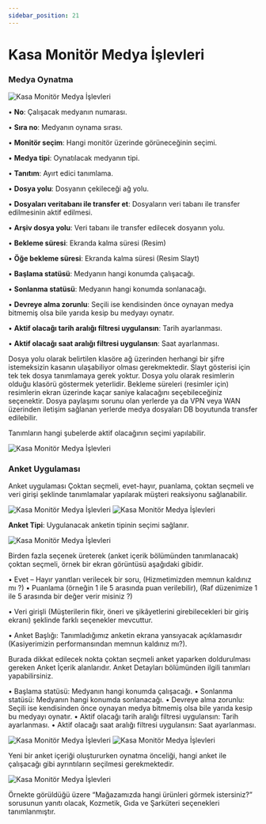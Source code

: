 ```yaml
---
sidebar_position: 21
---
```


# Kasa Monitör Medya İşlevleri

###	Medya Oynatma

![Kasa Monitör Medya İşlevleri](/img/moduller/kasa-monitor-medya-islevleri-1.png)

•	**No**: Çalışacak medyanın numarası.

•	**Sıra no**:  Medyanın oynama sırası.

•	**Monitör seçim**:  Hangi monitör üzerinde görüneceğinin seçimi.

•	**Medya tipi**: Oynatılacak medyanın tipi.

•	**Tanıtım**: Ayırt edici tanımlama.

•	**Dosya yolu**: Dosyanın çekileceği ağ yolu.

•	**Dosyaları veritabanı ile transfer et**: Dosyaların veri tabanı ile transfer edilmesinin aktif edilmesi.

•	**Arşiv dosya yolu**: Veri tabanı ile transfer edilecek dosyanın yolu.

•	**Bekleme süresi**: Ekranda kalma süresi (Resim)

•	**Öğe bekleme süresi**:  Ekranda kalma süresi (Resim Slayt)

•	**Başlama statüsü**:  Medyanın hangi konumda çalışacağı.

•	**Sonlanma statüsü**:  Medyanın hangi konumda sonlanacağı.

•	**Devreye alma zorunlu**:  Seçili ise kendisinden önce oynayan medya bitmemiş olsa bile yarıda kesip bu medyayı oynatır.

•	**Aktif olacağı tarih aralığı filtresi uygulansın**:  Tarih ayarlanması.

•	**Aktif olacağı saat aralığı filtresi uygulansın**:  Saat ayarlanması.

Dosya yolu olarak belirtilen klasöre ağ üzerinden herhangi bir şifre istemeksizin kasanın ulaşabiliyor olması gerekmektedir. Slayt gösterisi için tek tek dosya tanımlamaya gerek yoktur. Dosya yolu olarak resimlerin olduğu klasörü göstermek yeterlidir. Bekleme süreleri (resimler için) resimlerin ekran üzerinde kaçar saniye kalacağını seçebileceğiniz seçenektir. Dosya paylaşımı sorunu olan yerlerde ya da VPN veya WAN üzerinden iletişim sağlanan yerlerde medya dosyaları DB boyutunda transfer edilebilir.

Tanımların hangi şubelerde aktif olacağının seçimi yapılabilir.

![Kasa Monitör Medya İşlevleri](/img/moduller/kasa-monitor-medya-islevleri-2.png)


###	Anket Uygulaması

Anket uygulaması Çoktan seçmeli, evet-hayır, puanlama, çoktan seçmeli ve veri girişi şeklinde tanımlamalar yapılarak müşteri reaksiyonu sağlanabilir. 

![Kasa Monitör Medya İşlevleri](/img/moduller/kasa-monitor-medya-islevleri-3.png)
![Kasa Monitör Medya İşlevleri](/img/moduller/kasa-monitor-medya-islevleri-4.png)

**Anket Tipi**: Uygulanacak anketin tipinin seçimi sağlanır.

![Kasa Monitör Medya İşlevleri](/img/moduller/kasa-monitor-medya-islevleri-5.png)


Birden fazla seçenek üreterek (anket içerik bölümünden tanımlanacak) çoktan seçmeli, örnek bir ekran görüntüsü aşağıdaki gibidir.

•	Evet – Hayır yanıtları verilecek bir soru, (Hizmetimizden memnun kaldınız mı ?)
•	Puanlama (örneğin 1 ile 5 arasında puan verilebilir), (Raf düzenimize 1 ile 5 arasında bir değer verir misiniz ?)

•	Veri girişli (Müşterilerin fikir, öneri ve şikâyetlerini girebilecekleri bir giriş ekranı) şeklinde farklı seçenekler mevcuttur.

•	Anket Başlığı: Tanımladığımız anketin ekrana yansıyacak açıklamasıdır (Kasiyerimizin performansından memnun kaldınız mı?).

Burada dikkat edilecek nokta çoktan seçmeli anket yaparken doldurulması gereken Anket İçerik alanlarıdır. Anket Detayları bölümünden ilgili tanımları yapabilirsiniz.

•	Başlama statüsü:  Medyanın hangi konumda çalışacağı.
•	Sonlanma statüsü:  Medyanın hangi konumda sonlanacağı.
•	Devreye alma zorunlu:  Seçili ise kendisinden önce oynayan medya bitmemiş olsa bile yarıda kesip bu medyayı oynatır.
•	Aktif olacağı tarih aralığı filtresi uygulansın:  Tarih ayarlanması.
•	Aktif olacağı saat aralığı filtresi uygulansın:  Saat ayarlanması.


![Kasa Monitör Medya İşlevleri](/img/moduller/kasa-monitor-medya-islevleri-6.png)
![Kasa Monitör Medya İşlevleri](/img/moduller/kasa-monitor-medya-islevleri-7.png)

Yeni bir anket içeriği oluştururken oynatma önceliği, hangi anket ile çalışacağı gibi ayrıntıların seçilmesi gerekmektedir.

![Kasa Monitör Medya İşlevleri](/img/moduller/kasa-monitor-medya-islevleri-8.png)

Örnekte görüldüğü üzere “Mağazamızda hangi ürünleri görmek istersiniz?” sorusunun yanıtı olacak, Kozmetik, Gıda ve Şarküteri seçenekleri tanımlanmıştır.



